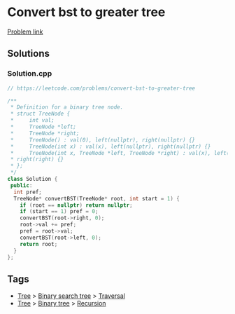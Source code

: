 # Convert bst to greater tree

[Problem link](https://leetcode.com/problems/convert-bst-to-greater-tree)

## Solutions


### Solution.cpp
```cpp
// https://leetcode.com/problems/convert-bst-to-greater-tree

/**
 * Definition for a binary tree node.
 * struct TreeNode {
 *     int val;
 *     TreeNode *left;
 *     TreeNode *right;
 *     TreeNode() : val(0), left(nullptr), right(nullptr) {}
 *     TreeNode(int x) : val(x), left(nullptr), right(nullptr) {}
 *     TreeNode(int x, TreeNode *left, TreeNode *right) : val(x), left(left),
 * right(right) {}
 * };
 */
class Solution {
 public:
  int pref;
  TreeNode* convertBST(TreeNode* root, int start = 1) {
    if (root == nullptr) return nullptr;
    if (start == 1) pref = 0;
    convertBST(root->right, 0);
    root->val += pref;
    pref = root->val;
    convertBST(root->left, 0);
    return root;
  }
};
```
## Tags

* [Tree](/README.md#Tree) > [Binary search tree](/README.md#Tree-Binary_search_tree) > [Traversal](/README.md#Tree-Binary_search_tree-Traversal)
* [Tree](/README.md#Tree) > [Binary tree](/README.md#Tree-Binary_tree) > [Recursion](/README.md#Tree-Binary_tree-Recursion)
